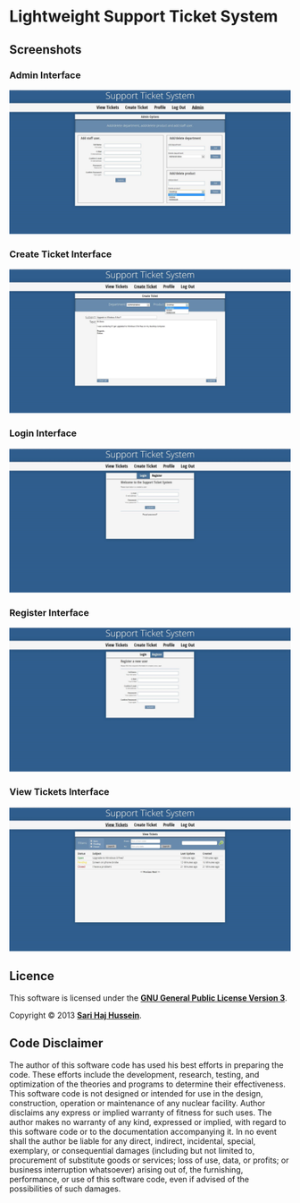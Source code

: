 # Lightweight Support Ticket System

## Screenshots

### Admin Interface
![Admin Interface](./screenshots/Admin%20Interface.jpg)

### Create Ticket Interface
![Create Ticket Interface](./screenshots/Create%20Ticket%20Interface.jpg)

### Login Interface
![Login Interface](./screenshots/Login%20Interface.jpg)

### Register Interface
![Register Interface](./screenshots/Register%20Interface.jpg)

### View Tickets Interface
![View Tickets Interface](./screenshots/View%20Tickets%20Interface.jpg)

## Licence

This software is licensed under the **[GNU General Public License Version 3](./LICENSE)**.

Copyright &copy; 2013 **[Sari Haj Hussein](http://sarihh.info)**.

## Code Disclaimer

The author of this software code has used his best efforts in preparing the code. These efforts include the development, research, testing, and optimization of the theories and programs to determine their effectiveness. This software code is not designed or intended for use in the design, construction, operation or maintenance of any nuclear facility. Author disclaims any express or implied warranty of fitness for such uses. The author makes no warranty of any kind, expressed or implied, with regard to this software code or to the documentation accompanying it. In no event shall the author be liable for any direct, indirect, incidental, special, exemplary, or consequential damages (including but not limited to, procurement of substitute goods or services; loss of use, data, or profits; or business interruption whatsoever) arising out of, the furnishing, performance, or use of this software code, even if advised of the possibilities of such damages.